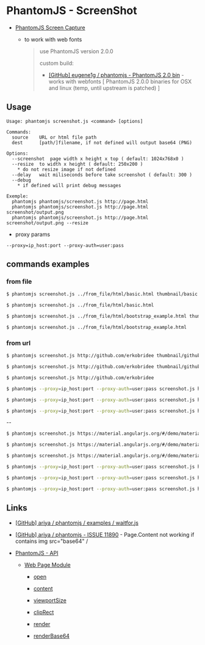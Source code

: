# PhantomJS - ScreenShot

* [PhantomJS Screen Capture](http://phantomjs.org/screen-capture.html)

  * to work with web fonts

    > use PhantomJS version 2.0.0
    >
    > custom build:
    > 
    > * [[GitHub] eugene1g / phantomjs - PhantomJS 2.0 bin](https://github.com/eugene1g/phantomjs/releases/tag/2.0.0-bin) - works with webfonts [ PhantomJS 2.0.0 binaries for OSX and linux (temp, until upstream is patched) ]

## Usage

```
Usage: phantomjs screenshot.js <command> [options]

Commands:
  source    URL or html file path
  dest      [path/]filename, if not defined will output base64 (PNG)

Options:
  --screenshot  page width x height x top ( default: 1024x768x0 )
  --resize  to width x height ( default: 250x200 )
    * do not resize image if not defined
  --delay   wait miliseconds before take screenshot ( default: 300 )
  --debug
    * if defined will print debug messages

Exemple:
  phantomjs phantomjs/screenshot.js http://page.html
  phantomjs phantomjs/screenshot.js http://page.html screenshot/output.png
  phantomjs phantomjs/screenshot.js http://page.html screenshot/output.png --resize
```

* proxy params

```
--proxy=ip_host:port --proxy-auth=user:pass
```


## commands examples

### from file

```bash
$ phantomjs screenshot.js ../from_file/html/basic.html thumbnail/basic.png

$ phantomjs screenshot.js ../from_file/html/basic.html

$ phantomjs screenshot.js ../from_file/html/bootstrap_example.html thumbnail/bootstrap_example.png

$ phantomjs screenshot.js ../from_file/html/bootstrap_example.html
```

### from url

```bash
$ phantomjs screenshot.js http://github.com/erkobridee thumbnail/github_erkobridee.png --delay=1000

$ phantomjs screenshot.js http://github.com/erkobridee thumbnail/github_erkobridee.png

$ phantomjs screenshot.js http://github.com/erkobridee

$ phantomjs --proxy=ip_host:port --proxy-auth=user:pass screenshot.js http://github.com/erkobridee thumbnail/github_erkobridee.png --delay=1000

$ phantomjs --proxy=ip_host:port --proxy-auth=user:pass screenshot.js http://github.com/erkobridee thumbnail/github_erkobridee.png

$ phantomjs --proxy=ip_host:port --proxy-auth=user:pass screenshot.js http://github.com/erkobridee
```

--

```bash
$ phantomjs screenshot.js https://material.angularjs.org/#/demo/material.components.button thumbnail/button.png 1024x700 300x250 --delay=2000

$ phantomjs screenshot.js https://material.angularjs.org/#/demo/material.components.button thumbnail/button.png --screenshot 1024x700 --resize 300x250

$ phantomjs screenshot.js https://material.angularjs.org/#/demo/material.components.button --screenshot 1024x700 --resize 300x250

$ phantomjs --proxy=ip_host:port --proxy-auth=user:pass screenshot.js https://material.angularjs.org/#/demo/material.components.button thumbnail/button.png --screenshot 1024x700 --resize 300x250 --delay=2000

$ phantomjs --proxy=ip_host:port --proxy-auth=user:pass screenshot.js https://material.angularjs.org/#/demo/material.components.button thumbnail/button.png --screenshot 1024x700 --resize 300x250

$ phantomjs --proxy=ip_host:port --proxy-auth=user:pass screenshot.js https://material.angularjs.org/#/demo/material.components.button --screenshot 1024x700 --resize 300x250
```

## Links

* [[GitHub] ariya / phantomjs / examples / waitfor.js](https://github.com/ariya/phantomjs/blob/master/examples/waitfor.js)

* [[GitHub] ariya / phantomjs - ISSUE 11890](https://github.com/ariya/phantomjs/issues/11890) - Page.Content not working if contains img src="base64" /

* [PhantomJS - API](http://phantomjs.org/api/)

  * [Web Page Module](http://phantomjs.org/api/webpage/)

    * [open](http://phantomjs.org/api/webpage/method/open.html)

    * [content](http://phantomjs.org/api/webpage/property/content.html)

    * [viewportSize](http://phantomjs.org/api/webpage/property/viewport-size.html)

    * [clipRect](http://phantomjs.org/api/webpage/property/clip-rect.html)

    * [render](http://phantomjs.org/api/webpage/method/render.html)

    * [renderBase64](http://phantomjs.org/api/webpage/method/render-base64.html)

